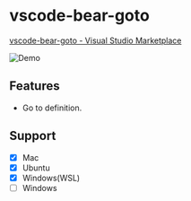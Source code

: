 # vscode-bear-goto
[vscode-bear-goto - Visual Studio Marketplace](https://marketplace.visualstudio.com/items?itemName=YukiAdachi.vscode-bear-goto)

![Demo](https://user-images.githubusercontent.com/177159/131163861-a21d7dac-ca71-4219-9cc7-eca381c16395.gif)

## Features
- Go to definition.

## Support
- [x] Mac
- [x] Ubuntu
- [x] Windows(WSL)
- [ ] Windows
